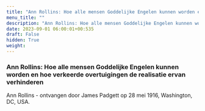```yaml
---
title: "Ann Rollins: Hoe alle mensen Goddelijke Engelen kunnen worden en hoe verkeerde overtuigingen de realisatie ervan verhinderen"
menu_title: ""
description: "Ann Rollins: Hoe alle mensen Goddelijke Engelen kunnen worden en hoe verkeerde overtuigingen de realisatie ervan verhinderen"
date: 2023-09-01 06:00:01+00:535
draft: False
hidden: True
weight:
---
```

### Ann Rollins: Hoe alle mensen Goddelijke Engelen kunnen worden en hoe verkeerde overtuigingen de realisatie ervan verhinderen

Ann Rollins - ontvangen door James Padgett op 28 mei 1916, Washington, DC, USA.
